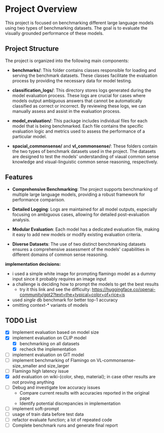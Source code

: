 # Project Overview

This project is focused on benchmarking different large language models using two types of benchmarking datasets. The goal is to evaluate the visually grounded performance of these models.

## Project Structure

The project is organized into the following main components:

- **benchmarks/**: This folder contains classes responsible for loading and serving the benchmark datasets. These classes facilitate the evaluation process by providing the necessary data for model testing.

- **classification_logs/**: This directory stores logs generated during the model evaluation process. These logs are crucial for cases where models output ambiguous answers that cannot be automatically classified as correct or incorrect. By reviewing these logs, we can manually assess and assist in the evaluation process.

- **model_evaluation/**: This package includes individual files for each model that is being benchmarked. Each file contains the specific evaluation logic and metrics used to assess the performance of a particular model.

- **spacial_commonsense/** and **vl_commonsense/**: These folders contain the two types of benchmark datasets used in the project. The datasets are designed to test the models' understanding of viaual common sense knowledge and visual-linguistic common sense reasoning, respectively.

## Features

- **Comprehensive Benchmarking**: The project supports benchmarking of multiple large language models, providing a robust framework for performance comparison.

- **Detailed Logging**: Logs are maintained for all model outputs, especially focusing on ambiguous cases, allowing for detailed post-evaluation analysis.

- **Modular Evaluation**: Each model has a dedicated evaluation file, making it easy to add new models or modify existing evaluation criteria.

- **Diverse Datasets**: The use of two distinct benchmarking datasets ensures a comprehensive assessment of the models' capabilities in different domains of common sense reasoning.


**implementation decisions:**
- i used a simple white image for prompting flamingo model as a dummy input since it probably requires an image input
- a challenge is deciding how to prompt the models to get the best results
    - try it this link and see the difficulty: https://huggingface.co/openai-community/gpt2?text=the+typical+color+of+rice+is
- used _single_ db benchmark for better top-1 accuracy
- omitting context-* variants of models


## TODO List

- [x] Implement evaluation based on model size
- [x] implement evaluation on CLIP model
  - [x] benchmarking on all datasets
  - [x] recheck the implementation
- [ ] implement evaluation on GIT model
- [ ] implement benchmarking of Flamingo on VL-commonsense- size_smaller and size_larger
- [ ] Flamingo high latency issue
- [x] add evaluation on wiki-{color, shep, material}; in case other results are not proving anything
- [ ] Debug and investigate low accuracy issues
  - Compare current results with accuracies reported in the original pape
  - Identify potential discrepancies in implementation
- [ ] implement soft-prompt
- [ ] usage of train data before test data
- [ ] refactor evaluate function; a lot of repeated code
- [ ] Complete benchmark runs and generate final report
